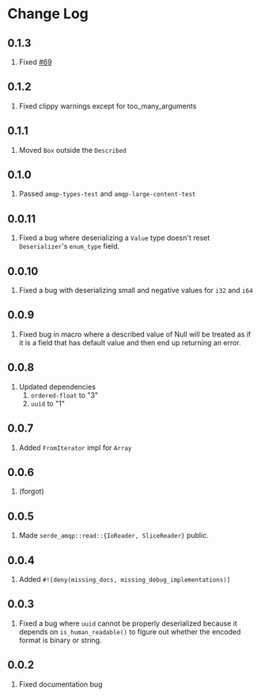 # Change Log

## 0.1.3

1. Fixed [#69](https://github.com/minghuaw/fe2o3-amqp/issues/69)

## 0.1.2

1. Fixed clippy warnings except for too_many_arguments

## 0.1.1

1. Moved `Box` outside the `Described`

## 0.1.0

1. Passed `amqp-types-test` and `amqp-large-content-test`

## 0.0.11

1. Fixed a bug where deserializing a `Value` type doesn't reset `Deserializer`'s `enum_type` field.

## 0.0.10

1. Fixed a bug with deserializing small and negative values for `i32` and `i64`

## 0.0.9

1. Fixed bug in macro where a described value of Null will be treated as if it is a field that has default value and then end up returning an error.

## 0.0.8

1. Updated dependencies
   1. `ordered-float` to "3"
   2. `uuid` to "1"

## 0.0.7

1. Added `FromIterator` impl for `Array`

## 0.0.6

1. (forgot)

## 0.0.5

1. Made `serde_amqp::read::{IoReader, SliceReader}` public.

## 0.0.4

1. Added `#![deny(missing_docs, missing_debug_implementations)]`

## 0.0.3

1. Fixed a bug where `uuid` cannot be properly deserialized because it depends on `is_human_readable()` to figure out whether the encoded format is binary or string.

## 0.0.2

1. Fixed documentation bug

